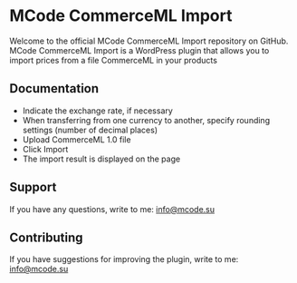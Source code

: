 # MCode CommerceML Import

Welcome to the official MCode CommerceML Import repository on GitHub. MCode CommerceML Import is a WordPress plugin that allows you to import prices from a file CommerceML in your products

## Documentation

* Indicate the exchange rate, if necessary
* When transferring from one currency to another, specify rounding settings (number of decimal places)
* Upload CommerceML 1.0 file
* Click Import
* The import result is displayed on the page

## Support

If you have any questions, write to me: info@mcode.su

## Contributing

If you have suggestions for improving the plugin, write to me: info@mcode.su